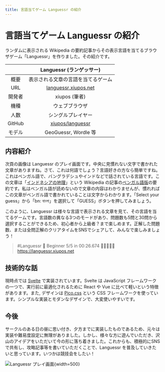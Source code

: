 ```yaml
---
title: 言語当てゲーム Languessr の紹介
---
```


# 言語当てゲーム Languessr の紹介

ランダムに表示される Wikipedia の要約記事からその表示言語を当てるブラウザゲーム「Languessr」を作りました。その紹介です。

| | Languessr (ランゲッサー) |
| :-: | :-: |
| 概要 | 表示される文章の言語を当てるゲーム |
| URL | [languessr.xiupos.net](https://languessr.xiupos.net/) |
| 開発者 | xiupos (筆者) |
| 機種 | ウェブブラウザ |
| 人数 | シングルプレイヤー |
| GitHub | [xiupos/languessr](https://github.com/xiupos/languessr) |
| モデル | GeoGuessr, Wordle 等 |

## 内容紹介

次頁の画像は Languessr のプレイ画面です。中央に見慣れない文字で書かれた文章がありますね。さて、これは何語でしょう？言語好きの方なら簡単ですね。これはベンガル語で、バングラデシュやインドなどで話されている言語です。この文章は「[インドネシアの地理](https://ja.wikipedia.org/wiki/%E3%82%A4%E3%83%B3%E3%83%89%E3%83%8D%E3%82%B7%E3%82%A2%E3%81%AE%E5%9C%B0%E7%90%86)」という Wikipedia の記事の[ベンガル語版](https://bn.wikipedia.org/wiki/%E0%A6%AC%E0%A6%BE%E0%A6%82%E0%A6%B2%E0%A6%BE_%E0%A6%AD%E0%A6%BE%E0%A6%B7%E0%A6%BE)の要約です。私はベンガル語が読めないので文章の内容はわかりませんが、慣れればこの文章がベンガル語で書かれていることは文字からわかります。「Select your guess」から「bn: বাংলা」を選択して「GUESS」ボタンを押してみましょう。

このように、Languessr は様々な言語で表示される文章を見て、その言語を当てるゲームです。言語数の異なる3つのモードがあり、問題数も5問と30問から選択することができるため、初心者から上級者？まで楽しめます。正解した問題数、または全問正解のクリアタイムをSNSでシェアして、みんなで楽しみましょう！

> #Languessr 📖 Beginner 5/5 in 00:26.674 🎉🎉🎉🎉🎉  
> https://languessr.xiupos.net

## 技術的な話

現時点では [Svelte](https://svelte.dev/) で実装されています。Svelte は JavaScript フレームワークの一つで、実行前に最適化されるために React や Vue に比べて軽いという特徴があります。また, デザインは [Pico.css](https://picocss.com/) という CSS フレームワークを使っています。シンプルな実装とモダンなデザインで、大変使いやすいです。

## 今後

サークルのある日の昼に思い付き、夕方までに実装したものであるため、元々は実装や難易度設定に無理がありました。しかし、様々な方に遊んでいただき、沢山のアイデアをいただいて今の形に落ち着きました。これからも、積極的にSNSで共有し、攻略記事等を書いていただくことで、Languessr を普及していきたいと思っています。いつかは競技会をしたい！

![Languessr プレイ画面](https://assets.st-note.com/img/1708078934644-sSfUOlg6sG.png?width=2000&height=2000&fit=bounds&format=jpg&quality=85){width=500}
